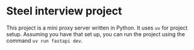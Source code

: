 # Steel interview project

This project is a mini proxy server written in Python. It uses `uv` for project setup. Assuming you
have that set up, you can run the project using the command `uv run fastapi dev`.
